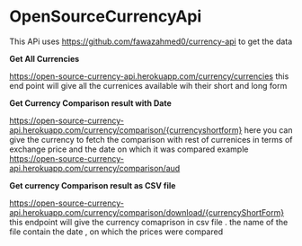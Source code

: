 # OpenSourceCurrencyApi
This APi uses https://github.com/fawazahmed0/currency-api   to get the data 

**Get All Currencies**

https://open-source-currency-api.herokuapp.com/currency/currencies
this end point will give all the currenices available wih their short and long form

**Get Currency Comparison result with Date**

https://open-source-currency-api.herokuapp.com/currency/comparison/{currencyshortform}
here you can give the currency to fetch the comparison with rest of currenices in terms of exchange price
and the date on which it was compared
example 
https://open-source-currency-api.herokuapp.com/currency/comparison/aud


**Get currency Comparison result as CSV file**

https://open-source-currency-api.herokuapp.com/currency/comparison/download/{currencyShortForm}
this endpoint will give the currency comaprison in csv file .
the name of the file contain the date , on which the prices were compared 
